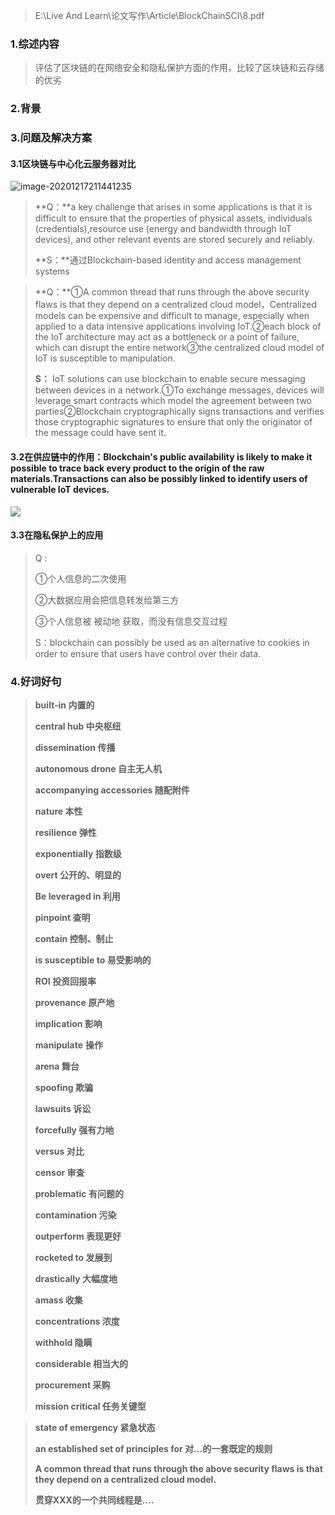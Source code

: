> E:\Live And Learn\论文写作\Article\BlockChainSCI\8.pdf

### 1.综述内容

> 评估了区块链的在网络安全和隐私保护方面的作用，比较了区块链和云存储的优劣

### 2.背景

### 3.问题及解决方案

####  3.1区块链与中心化云服务器对比

![image-20201217211441235](https://pic.downk.cc/item/5fdbffe23ffa7d37b310f905.png)

> **Q：**a key challenge that arises in some applications is that it is difficult to ensure that the properties of physical assets, individuals (credentials),resource use (energy and bandwidth through IoT devices), and other relevant events are stored securely and reliably.
>
> **S：**通过Blockchain-based identity and access management systems

> **Q：**①A common thread that runs through the above security flaws is that they depend on a centralized cloud model，Centralized models can be expensive and difficult to manage, especially when applied to a data intensive applications involving IoT.②each block of the IoT architecture may act as a bottleneck or a point of failure, which can disrupt the entire network③the centralized cloud model of IoT is susceptible to manipulation.
>
> **S：** IoT solutions can use blockchain to enable secure messaging between devices in a network.①To exchange messages, devices will leverage smart contracts which model the agreement between two parties②Blockchain cryptographically signs transactions and verifies those cryptographic signatures to ensure that only the originator of the message could have sent it.

#### 3.2在供应链中的作用：Blockchain's public availability is likely to make it possible to trace back every product to the origin of the raw materials.Transactions can also be possibly linked to identify users of vulnerable IoT devices.

![](https://pic.downk.cc/item/5fdbfffc3ffa7d37b31106f2.png)

#### 3.3在隐私保护上的应用

>Q :
>
>①个人信息的二次使用
>
>②大数据应用会把信息转发给第三方
>
>③个人信息被 被动地 获取，而没有信息交互过程
>
>S：blockchain can possibly be used as an alternative to cookies in order to ensure that users
>have control over their data.
>
>

### 4.好词好句

> **built-in		内置的**
>
> **central hub 中央枢纽**
>
> **dissemination 传播**
>
> **autonomous drone 自主无人机**
>
> **accompanying accessories 随配附件**
>
> **nature  本性**
>
> **resilience 弹性**
>
> **exponentially 指数级**
>
> **overt 公开的、明显的**
>
> **Be leveraged in 利用**
>
> **pinpoint 查明**
>
> **contain 控制、制止**
>
> **is susceptible to 易受影响的**
>
> **ROI 投资回报率**
>
> **provenance 原产地**
>
> **implication 影响**
>
> **manipulate** **操作**
>
> **arena 舞台**
>
> **spoofing  欺骗**
>
> **lawsuits 诉讼**
>
> **forcefully 强有力地**
>
> **versus 对比**
>
> **censor 审查**
>
> **problematic  有问题的**
>
> **contamination 污染**
>
> **outperform 表现更好**
>
> **rocketed to 发展到**
>
> **drastically 大幅度地**
>
> **amass 收集**
>
> **concentrations 浓度**
>
> **withhold 隐瞒**
>
> **considerable 相当大的**
>
> **procurement 采购**
>
> **mission critical 任务关键型**

> **state of emergency 紧急状态**
>
> **an established set of principles for 对...的一套既定的规则**
>
> **A common thread that runs through the above security flaws is that they depend on a centralized cloud model.**
>
>  **贯穿XXX的一个共同线程是....**





